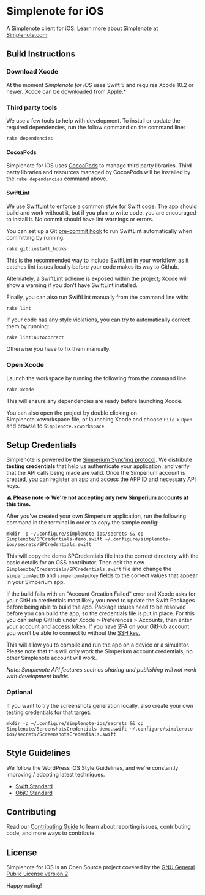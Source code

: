 # Simplenote for iOS

A Simplenote client for iOS. Learn more about Simplenote at [Simplenote.com](https://simplenote.com).

## Build Instructions

### Download Xcode

At the moment *Simplenote for iOS* uses Swift 5 and requires Xcode 10.2 or newer. Xcode can be [downloaded from Apple](https://developer.apple.com/downloads/index.action).*

### Third party tools

We use a few tools to help with development. To install or update the required dependencies, run the follow command on the command line:

`rake dependencies`

#### CocoaPods

Simplenote for iOS uses [CocoaPods](http://cocoapods.org/) to manage third party libraries.
Third party libraries and resources managed by CocoaPods will be installed by the `rake dependencies` command above.

#### SwiftLint

We use [SwiftLint](https://github.com/realm/SwiftLint) to enforce a common style for Swift code. The app should build and work without it, but if you plan to write code, you are encouraged to install it. No commit should have lint warnings or errors.

You can set up a Git [pre-commit hook](https://git-scm.com/book/en/v2/Customizing-Git-Git-Hooks) to run SwiftLint automatically when committing by running:

`rake git:install_hooks`

This is the recommended way to include SwiftLint in your workflow, as it catches lint issues locally before your code makes its way to Github.

Alternately, a SwiftLint scheme is exposed within the project; Xcode will show a warning if you don't have SwiftLint installed.

Finally, you can also run SwiftLint manually from the command line with:

`rake lint`

If your code has any style violations, you can try to automatically correct them by running:

`rake lint:autocorrect`

Otherwise you have to fix them manually.

### Open Xcode

Launch the workspace by running the following from the command line:

`rake xcode`

This will ensure any dependencies are ready before launching Xcode.

You can also open the project by double clicking on Simplenote.xcworkspace file, or launching Xcode and choose `File` > `Open` and browse to `Simplenote.xcworkspace`.


## Setup Credentials

Simplenote is powered by the [Simperium Sync'ing protocol](https://www.simperium.com). We distribute **testing credentials** that help us authenticate your application, and verify that the API calls being made are valid. Once the Simperium account is created, you can register an app and access the APP ID and necessary API keys.

**⚠️ Please note → We're not accepting any new Simperium accounts at this time.**

After you've created your own Simperium application, run the following command in the terminal in order to copy the sample config:

```
mkdir -p ~/.configure/simplenote-ios/secrets && cp Simplenote/SPCredentials-demo.swift ~/.configure/simplenote-ios/secrets/SPCredentials.swift
```

This will copy the demo SPCredentials file into the correct directory with the basic details for an OSS contributor. Then edit the new `Simplenote/Credentials/SPCredentials.swift` file and change the `simperiumAppID` and `simperiumApiKey` fields to the correct values that appear in your Simperium app.

If the build fails with an "Account Creation Failed" error and Xcode asks for your GitHub credentials most likely you need to update the Swift Packages before being able to build the app. Package issues need to be resolved before you can build the app, so the credentials file is put in place. For this you can setup GitHub under Xcode > Preferences > Accounts, then enter your account and [access token](https://docs.github.com/en/github/authenticating-to-github/keeping-your-account-and-data-secure/creating-a-personal-access-token). If you have 2FA on your GitHub account you won't be able to connect to without the [SSH key.](https://docs.github.com/en/github/authenticating-to-github/connecting-to-github-with-ssh/generating-a-new-ssh-key-and-adding-it-to-the-ssh-agent)

This will allow you to compile and run the app on a device or a simulator. Please note that this will only work the Simperium account credentials, no other Simplenote account will work.

_Note: Simplenote API features such as sharing and publishing will not work with development builds._

### Optional

If you want to try the screenshots generation locally, also create your own testing credentials for that target:

```
mkdir -p ~/.configure/simplenote-ios/secrets && cp Simplenote/ScreenshotsCredentials-demo.swift ~/.configure/simplenote-ios/secrets/ScreenshotsCredentials.swift
```

## Style Guidelines

We follow the WordPress iOS Style Guidelines, and we're constantly improving / adopting latest techniques.

- [Swift Standard](https://github.com/wordpress-mobile/swift-style-guide)
- [ObjC Standard](https://github.com/wordpress-mobile/objective-c-style-guide)

## Contributing

Read our [Contributing Guide](CONTRIBUTING.md) to learn about reporting issues, contributing code, and more ways to contribute.

## License

Simplenote for iOS is an Open Source project covered by the [GNU General Public License version 2](LICENSE.md).

Happy noting!
